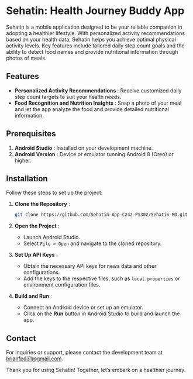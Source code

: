 # Sehatin: Health Journey Buddy App

Sehatin is a mobile application designed to be your reliable companion in adopting a healthier lifestyle. With personalized activity recommendations based on your health data, Sehatin helps you achieve optimal physical activity levels. Key features include tailored daily step count goals and the ability to detect food names and provide nutritional information through photos of meals.



## Features

- **Personalized Activity Recommendations** : Receive customized daily step count targets to suit your health needs.
- **Food Recognition and Nutrition Insights** : Snap a photo of your meal and let the app analyze the food and provide detailed nutritional information.

## Prerequisites


   1. **Android Studio** : Installed on your development machine.
2. **Android Version** : Device or emulator running Android 8 (Oreo) or higher.


## Installation

Follow these steps to set up the project:

1. **Clone the Repository** :
   ```bash
   git clone https://github.com/Sehatin-App-C242-PS302/Sehatin-MD.git
   ```

2. **Open the Project** :
   - Launch Android Studio.
   - Select `File > Open` and navigate to the cloned repository.

3. **Set Up API Keys** :
   - Obtain the necessary API keys for news data and other configurations.
   - Add the keys to the respective files, such as `local.properties` or environment configuration files.

4. **Build and Run** :
   - Connect an Android device or set up an emulator.
   - Click on the **Run** button in Android Studio to build and launch the app.



## Contact

For inquiries or support, please contact the development team at [brianfpd31@gmail.com](mailto:brianfpd31@gmail.com).


Thank you for using Sehatin! Together, let’s embark on a healthier journey.

